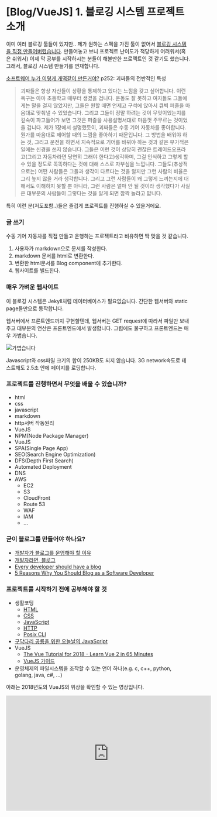 # [Blog/VueJS] 1. 블로깅 시스템 프로젝트 소개

이미 여러 블로깅 툴들이 있지만.. 제가 원하는 스펙을 가진 툴이 없어서 <a href="/blog/2018/09/18/블로깅-시스템을-만들었습니다/">블로깅 시스템을 직접 만들어버렸습니다</a>. 만들어놓고 보니 프로젝트 난이도가 적당하게 어려워서(혹은 쉬워서) 이제 막 공부를 시작하시는 분들이 해볼만한 프로젝트인 것 같기도 했습니다. 그래서, 블로깅 시스템 만들기를 연재합니다.

[소프트웨어 누가 이렇게 개떡같이 만든거야?](/blog/2016/02/26/소프트웨어-누가-이렇-개떡-같이-만든거야/) p252: 괴짜들의 전반적인 특성

> 괴짜들은 항상 자신들이 상황을 통제하고 있다는 느낌을 갖고 싶어합니다. 이런 욕구는 아마 초등학교 때부터 생겼을 겁니다. 운동도 잘 못하고 여자들도 그들에게는 말을 걸지 않았지만, 그들은 원할 때면 언제고 구석에 앉아서 큐빅 퍼즐을 마음대로 맞춰낼 수 있었습니다. 그리고 그들이 정말 하려는 것이 무엇이었는지를 깊숙이 파고들어가 보면 그것은 퍼즐을 사용설명서대로 마음껏 주무르는 것이었을 겁니다. 제가 1장에서 설명했듯이, 괴짜들은 수동 기어 자동차를 좋아합니다. 뭔가를 마음대로 제어할 때의 느낌을 좋아하기 때문입니다. 그 방법을 배워야 하는 것, 그리고 운전을 하면서 지속적으로 기어를 바꿔야 하는 것과 같은 부가적은 일에는 신경을 쓰지 않습니다. 그들은 이런 것이 상당히 괜찮은 트레이드오프라고(그리고 자동차라면 당연히 그래야 한다고)생각하며, 그걸 인식하고 그렇게 할 수  있을 정도로 똑똑하다는 것에 대해 스스로 자부심을 느낍니다. 그들도(추상적으로는) 어떤 사람들은 그들과 생각이 다르다는 것을 알지만 그런 사람의 비율은 그리 높지 않을 거라 생각합니다. 그리고 그런 사람들이 왜 그렇게 느끼는지에 대해서도 이해하지 못할 뿐 아니라, 그런 사람은 얼마 안 될 것이라 생각했다가 사실은 대부분의 사람들이 그렇다는 것을 알게 되면 깜짝 놀라고 맙니다.

특히 이런 분(저도포함..)들은 즐겁게 프로젝트를 진행하실 수 있을거에요.

### 글 쓰기

수동 기어 자동차를 직접 만들고 운행하는 프로젝트라고 비유하면 딱 맞을 것 같습니다.

1. 사용자가 markdown으로 문서를 작성한다.
2. markdown 문서를 html로 변환한다.
3. 변환한 html문서를 Blog component에 추가한다.
4. 웹사이트를 빌드한다.

### 매우 가벼운 웹사이트

이 블로깅 시스템은 Jekyll처럼 데이터베이스가 필요없습니다. 간단한 웹서버와 static page들만으로 동작합니다.

웹서버에서 프론트엔드까지 구현할텐데, 웹서버는 GET request에 따라서 파일만 보내주고 대부분의 연산은 프론트엔드에서 발생합니다. 그럼에도 불구하고 프론트엔드는 매우 가볍습니다.

![가볍습니다](https://cdn.myeongjae.kim/blog/2018/10/blog_size.png)

Javascript와 css파일 크기의 합이 250KB도 되지 않습니다. 3G network속도로 테스트해도 2.5초 안에 페이지를 로딩합니다.

### 프로젝트를 진행하면서 무엇을 배울 수 있습니까?

- html
- css
- javascript
- markdown
- http서버 작동원리
- VueJS
- NPM(Node Package Manager)
- VueJS
- SPA(Single Page App)
- SEO(Search Engine Optimization)
- DFS(Depth First Search)
- Automated Deployment
- DNS
- AWS
  - EC2
  - S3
  - CloudFront
  - Route 53
  - WAF
  - IAM
  - ...

### 굳이 블로그를 만들어야 하나요?

- [개발자가 블로그를 운영해야 할 이유](https://taegon.kim/archives/7107)
- [개발자라면, 블로그](https://hyunseob.github.io/2017/02/26/blog-for-developers/)
- [Every developer should have a blog](https://medium.freecodecamp.org/every-developer-should-have-a-blog-heres-why-and-how-to-stick-with-it-5fd55a247fbf)
- [5 Reasons Why You Should Blog as a Software Developer](https://devdactic.com/blog-as-a-software-developer/)

### 프로젝트를 시작하기 전에 공부해야 할 것

- 생활코딩
  - [HTML](https://opentutorials.org/course/3084)
  - [CSS](https://opentutorials.org/course/3086)
  - [JavaScript](https://opentutorials.org/course/3085)
  - [HTTP](https://opentutorials.org/course/3385/21673)
  - [Posix CLI](https://opentutorials.org/module/3747)
- [구닥다리 공룡을 위한 오늘날의 JavaScript](https://steemit.com/javascript/@march23hare/javascript)
- VueJS
  - [The Vue Tutorial for 2018 - Learn Vue 2 in 65 Minutes](https://www.youtube.com/watch?v=78tNYZUS-ps)
  - [VueJS 가이드](https://kr.vuejs.org/v2/guide/)
- 운영체제의 파일시스템을 조작할 수 있는 언어 하나(e.g. c, c++, python, golang, java, c#, ...)

아래는 2018년도의 VueJS의 위상을 확인할 수 있는 영상입니다.

<iframe class="center shadow" width="560" height="315" src="https://www.youtube.com/embed/TRJMT9yjONQ" frameborder="0" allow="autoplay; encrypted-media" allowfullscreen></iframe>